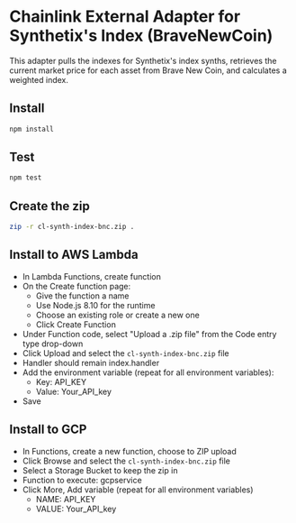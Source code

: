 # Chainlink External Adapter for Synthetix's Index (BraveNewCoin)

This adapter pulls the indexes for Synthetix's index synths, retrieves the current market price for each asset from Brave New Coin, and calculates a weighted index.

## Install

```bash
npm install
```

## Test

```bash
npm test
```

## Create the zip

```bash
zip -r cl-synth-index-bnc.zip .
```

## Install to AWS Lambda

- In Lambda Functions, create function
- On the Create function page:
  - Give the function a name
  - Use Node.js 8.10 for the runtime
  - Choose an existing role or create a new one
  - Click Create Function
- Under Function code, select "Upload a .zip file" from the Code entry type drop-down
- Click Upload and select the `cl-synth-index-bnc.zip` file
- Handler should remain index.handler
- Add the environment variable (repeat for all environment variables):
  - Key: API_KEY
  - Value: Your_API_key
- Save


## Install to GCP

- In Functions, create a new function, choose to ZIP upload
- Click Browse and select the `cl-synth-index-bnc.zip` file
- Select a Storage Bucket to keep the zip in
- Function to execute: gcpservice
- Click More, Add variable (repeat for all environment variables)
  - NAME: API_KEY
  - VALUE: Your_API_key
